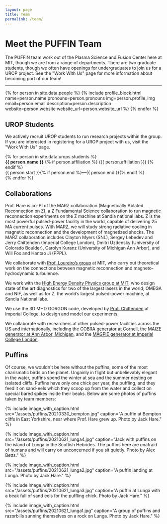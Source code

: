 ```yaml
---
layout: page
title: Team
permalink: /team/
---
```


# Meet the PUFFIN Team

The PUFFIN team work out of the Plasma Science and Fusion Center here at MIT, though we are from a range of departments. There are two graduate students, though we often have openings for undergraduates to join us for a UROP project. See the "Work With Us" page for more information about becoming part of our team!

<div class="profile-container">
<hr class="profile-divider">
    {% for person in site.data.people %}
        {% include profile_block.html 
            name=person.name
            pronouns=person.pronouns
            img=person.profile_img
            email=person.email
            description=person.description
            website=person.website
            website_url=person.website_url
        %}
    {% endfor %}
</div>

## UROP Students

We actively recruit UROP students to run research projects within the group. If you are interested in registering for a UROP project with us, visit the "Work With Us" page.

<div class="urop-names-container">
    {% for person in site.data.urops.students %}
        <div class="urop-names-student">
            <b>{{ person.name }}</b> {% if person.affiliation %} ({{ person.affiliation }}) {% endif %} <br>
            {{ person.start }}{% if person.end %}&mdash;{{ person.end }}{% endif %}
        </div>
    {% endfor %}
</div>

## Collaborations

Prof. Hare is co-PI of the MARZ collaboration (Magnetically Ablated Reconnection on Z), a Z Fundamental Science collaboration to run magnetic reconnection experiments on the Z machine at Sandia national labs. Z is the most powerful pulsed-power facility in the world, capable of delivering 25 MA current pulses. With MARZ, we will study strong radiative cooling in magnetic reconnection and the development of magnetized shocks. The MARZ collaboration includes Clayton Myers (SNL), Sergey Lebedev and Jerry Chittenden (Imperial College London), Dmitri Uzdensky (University of Colorado Boulder), Carolyn Kuranz (University of Michigan Ann Arbor), and Will Fox and Hantao Ji (PPPL).

We collaborate with [Prof. Loureiro’s group](http://loureirogroup.mit.edu/) at MIT, who carry out theoretical work on the connections between magnetic reconnection and magneto-hydrodynamic turbulence.

We work with the [High Energy Density Physics group at MIT](https://www1.psfc.mit.edu/research/hedp/index.html), who design state of the art diagnostics for two of the largest lasers in the world; OMEGA and NIF, as well as for Z, the world’s largest pulsed-power machine, at Sandia National labs.

We use the 3D MHD GORGON code, developed by [Prof. Chittenden](https://www.imperial.ac.uk/people/j.chittenden/research.html) at Imperial College, to design and model our experiments.

We collaborate with researchers at other pulsed-power facilities across the US and internationally, including the [COBRA generator at Cornell](https://www.lps.cornell.edu/project/cobra/), the [MAIZE generator at Ann Arbor, Michigan](https://plasmabay.engin.umich.edu/), and the [MAGPIE generator at Imperial College London](https://www.imperial.ac.uk/plasma-physics/magpie/).

## Puffins

Of course, we wouldn't be here without the puffins, some of the most charismatic birds on the planet. Ungainly in flight but unbelievably elegant in the water, puffins spend the winter at sea and the summer nesting on isolated cliffs. Puffins have only one chick per year, the puffling, and they feed it on sand-eels which they scoop up from the water and collect on special bared spikes inside their beaks. Below are some photos of puffins taken by team members:

{% include image_with_caption.html src="/assets/puffins/20210330_bempton.jpg" caption="A puffin at Bempton cliffs in East Yorkshire, near where Prof. Hare grew up. Photo by Jack Hare." %}

{% include image_with_caption.html src="/assets/puffins/20210621_lunga4.jpg" caption="Jack with puffins on the island of Lunga in the Scottish Hebrides. The puffins here are unafraid of humans and will carry on unconcerned if you sit quietly. Photo by Alex Betts." %}

{% include image_with_caption.html src="/assets/puffins/20210621_lunga2.jpg" caption="A puffin landing at Lunga. Photo by Jack Hare." %}

{% include image_with_caption.html src="/assets/puffins/20210621_lunga3.jpg" caption="A puffin at Lunga with a beak full of sand eels for the puffling chick. Photo by Jack Hare." %}

{% include image_with_caption.html src="/assets/puffins/20210621_lunga1.jpg" caption="A group of puffins and razorbills sunning themselves on a rock on Lunga. Photo by Jack Hare." %}
